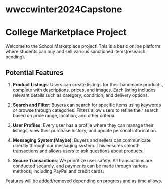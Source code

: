 # wwccwinter2024Capstone

# College Marketplace Project

Welcome to the School Marketplace project! This is a basic online platform where students can buy and sell various sanctioned items(research pending).

## Potential Features

1. **Product Listings**: Users can create listings for their handmade products, complete with descriptions, prices, and images. Each listing includes relevant details such as category, condition, and delivery options.

2. **Search and Filter**: Buyers can search for specific items using keywords or browse through categories. Filters allow users to refine their search based on price range, location, and other criteria.

3. **User Profiles**: Every user has a profile where they can manage their listings, view their purchase history, and update personal information.

4. **Messaging System(Maybe)**: Buyers and sellers can communicate directly through our messaging system. This ensures smooth transactions and allows users to ask questions about products.

5. **Secure Transactions**: We prioritize user safety. All transactions are conducted securely, and payments can be made through various methods, including PayPal and credit cards.

Features will be added/removed depending on progress and as time allows.
